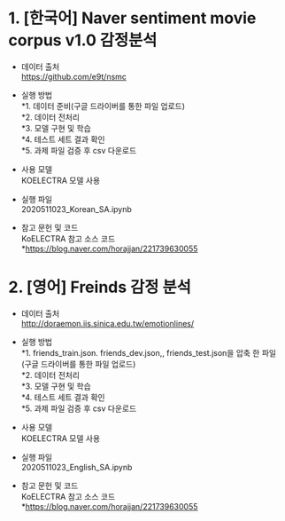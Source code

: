 # 1. [한국어] Naver sentiment movie corpus v1.0 감정분석

- 데이터 출처<br>
  https://github.com/e9t/nsmc


- 실행 방법<br>
   *1. 데이터 준비(구글 드라이버를 통한 파일 업로드)<br>
   *2. 데이터 전처리<br>
   *3. 모델 구현 및 학습<br>
   *4. 테스트 세트 결과 확인<br>
   *5. 과제 파일 검증 후 csv 다운로드<br>


- 사용 모델<br>
  KOELECTRA 모델 사용


- 실행 파일<br>
  2020511023_Korean_SA.ipynb


- 참고 문헌 및 코드<br>
  KoELECTRA 참고 소스 코드<br>
  *https://blog.naver.com/horajjan/221739630055


# 2. [영어] Freinds 감정 분석

- 데이터 출처<br>
  http://doraemon.iis.sinica.edu.tw/emotionlines/


- 실행 방법<br>
   *1. friends_train.json. friends_dev.json,, friends_test.json을 압축 한 파일 (구글 드라이버를 통한 파일 업로드)<br>
   *2. 데이터 전처리<br>
   *3. 모델 구현 및 학습<br>
   *4. 테스트 세트 결과 확인<br>
   *5. 과제 파일 검증 후 csv 다운로드<br>


- 사용 모델<br>
  KOELECTRA 모델 사용


- 실행 파일<br>
  2020511023_English_SA.ipynb


- 참고 문헌 및 코드<br>
  KoELECTRA 참고 소스 코드<br>
  *https://blog.naver.com/horajjan/221739630055
